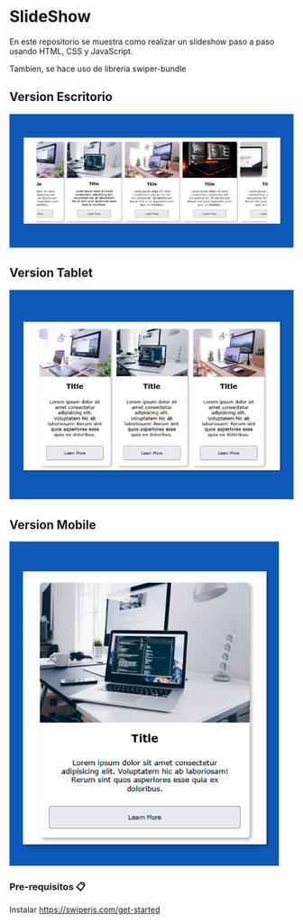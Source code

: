 # SlideShow

En este repositorio se muestra como realizar un slideshow paso a paso usando HTML, CSS y JavaScript.

Tambien, se hace uso de libreria swiper-bundle 

## Version Escritorio
![Escritorio](/design/desktop.PNG)
## Version Tablet
![Tablet](/design/tablet.PNG)
## Version Mobile
![Mobile](/design/mobile.PNG)

### Pre-requisitos 📋

Instalar https://swiperjs.com/get-started
